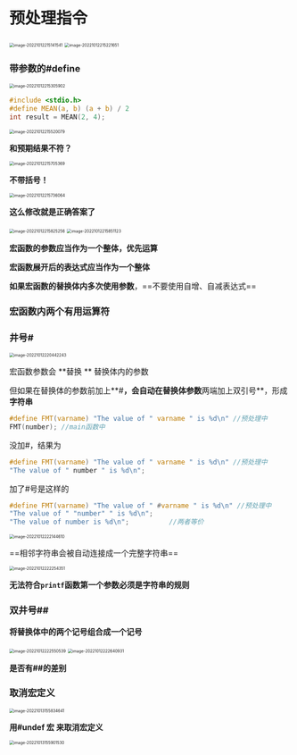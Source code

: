 # 预处理指令

<img src="C:\Users\Lanson\AppData\Roaming\Typora\typora-user-images\image-20221012215141541.png" alt="image-20221012215141541" style="zoom:50%;" />

<img src="C:\Users\Lanson\AppData\Roaming\Typora\typora-user-images\image-20221012215221651.png" alt="image-20221012215221651" style="zoom:50%;" />

### 带参数的#define

<img src="C:\Users\Lanson\AppData\Roaming\Typora\typora-user-images\image-20221012215305902.png" alt="image-20221012215305902" style="zoom: 50%;" />

```c
#include <stdio.h>
#define MEAN(a, b) (a + b) / 2
int result = MEAN(2, 4);
```

<img src="C:\Users\Lanson\AppData\Roaming\Typora\typora-user-images\image-20221012215520079.png" alt="image-20221012215520079" style="zoom:50%;" />

**和预期结果不符？**

<img src="C:\Users\Lanson\AppData\Roaming\Typora\typora-user-images\image-20221012215705369.png" alt="image-20221012215705369" style="zoom:50%;" />

**不带括号！**

<img src="C:\Users\Lanson\AppData\Roaming\Typora\typora-user-images\image-20221012215736064.png" alt="image-20221012215736064" style="zoom:50%;" />

**这么修改就是正确答案了**

<img src="C:\Users\Lanson\AppData\Roaming\Typora\typora-user-images\image-20221012215825256.png" alt="image-20221012215825256" style="zoom:50%;" />

<img src="C:\Users\Lanson\AppData\Roaming\Typora\typora-user-images\image-20221012215851123.png" alt="image-20221012215851123" style="zoom:50%;" />

**宏函数的参数应当作为一个整体，优先运算**

**宏函数展开后的表达式应当作为一个整体**

**如果宏函数的替换体内多次使用参数**，==不要使用自增、自减表达式==

### 宏函数内两个有用运算符

### 井号#

<img src="C:\Users\Lanson\AppData\Roaming\Typora\typora-user-images\image-20221012220442243.png" alt="image-20221012220442243" style="zoom:50%;" />

宏函数参数会  **替换 ** 替换体内的参数

但如果在替换体的参数前加上**#**，会自动在替换体参数**两端加上双引号**，形成**字符串**

```c
#define FMT(varname) "The value of " varname " is %d\n" //预处理中
FMT(number); //main函数中
```

没加#，结果为

```c
#define FMT(varname) "The value of " varname " is %d\n" //预处理中
"The value of " number " is %d\n";
```

加了#号是这样的

```c
#define FMT(varname) "The value of " #varname " is %d\n" //预处理中
"The value of " "number" " is %d\n";
"The value of number is %d\n"; 			//两者等价
```

<img src="C:\Users\Lanson\Desktop\计算机\笔记\C笔记\images\image-20221012222144610.png" alt="image-20221012222144610" style="zoom:50%;" />

==相邻字符串会被自动连接成一个完整字符串==

<img src="C:\Users\Lanson\Desktop\计算机\笔记\C笔记\images\image-20221012222254351.png" alt="image-20221012222254351" style="zoom:50%;" />

**无法符合`printf`函数第一个参数必须是字符串的规则**

### **双井号##**

**将替换体中的两个记号组合成一个记号**

<img src="C:\Users\Lanson\Desktop\计算机\笔记\C笔记\images\image-20221012222550539.png" alt="image-20221012222550539" style="zoom:50%;" />

<img src="C:\Users\Lanson\Desktop\计算机\笔记\C笔记\images\image-20221012222640931.png" alt="image-20221012222640931" style="zoom:50%;" />

**是否有##的差别**

### 取消宏定义

<img src="C:\Users\Lanson\Desktop\计算机\笔记\C笔记\images\image-20221013155834641.png" alt="image-20221013155834641" style="zoom:50%;" />

**用#undef 宏   来取消宏定义**

<img src="C:\Users\Lanson\Desktop\计算机\笔记\C笔记\images\image-20221013155901530.png" alt="image-20221013155901530" style="zoom:50%;" />

